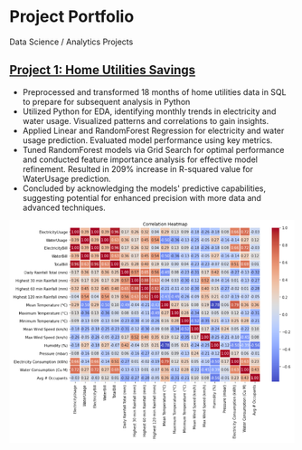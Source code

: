 # Project Portfolio
Data Science / Analytics Projects

## [Project 1: Home Utilities Savings](https://github.com/KrishKabi/KrishKabi.github.io/tree/main/Home_Utilities_Savings)
* Preprocessed and transformed 18 months of home utilities data in SQL to prepare for subsequent analysis in Python
* Utilized Python for EDA, identifying monthly trends in electricity and water usage. Visualized patterns and correlations to gain insights.
* Applied Linear and RandomForest Regression for electricity and water usage prediction. Evaluated model performance using key metrics.
* Tuned RandomForest models via Grid Search for optimal performance and conducted feature importance analysis for effective model refinement. Resulted in 209% increase in R-squared value for WaterUsage prediction.
* Concluded by acknowledging the models' predictive capabilities, suggesting potential for enhanced precision with more data and advanced techniques.

![](https://github.com/KrishKabi/KrishKabi.github.io/blob/main/Home_Utilities_Savings/Correlation%20Heatmap.png)
